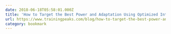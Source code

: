 ```yaml
---
date: 2018-06-18T05:58:01.000Z
title: 'How to Target the Best Power and Adaptation Using Optimized Intervals'
url: https://www.trainingpeaks.com/blog/how-to-target-the-best-power-and-adaptation-using-optimized-intervals/
category: bookmark
---
```

